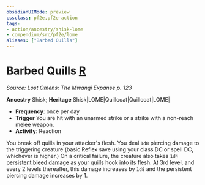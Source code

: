 ```yaml
---
obsidianUIMode: preview
cssclass: pf2e,pf2e-action
tags:
- action/ancestry/shisk-lome
- compendium/src/pf2e/lome
aliases: ["Barbed Quills"]
---
```

# Barbed Quills [R](chapter-9-playing-the-game.md#Actions "Reaction")
*Source: Lost Omens: The Mwangi Expanse p. 123*  

**Ancestry** Shisk; **Heritage** Shisk|LOME|Quillcoat|Quillcoat|LOME|
- **Frequency**: once per day
- **Trigger** You are hit with an unarmed strike or a strike with a non-reach melee weapon.
- **Activity**: Reaction

You break off quills in your attacker's flesh. You deal `1d8` piercing damage to the triggering creature (basic Reflex save using your class DC or spell DC, whichever is higher.) On a critical failure, the creature also takes `1d4` [persistent bleed damage](conditions.md#Persistent%20Damage) as your quills hook into its flesh. At 3rd level, and every 2 levels thereafter, this damage increases by `1d8` and the persistent piercing damage increases by 1.